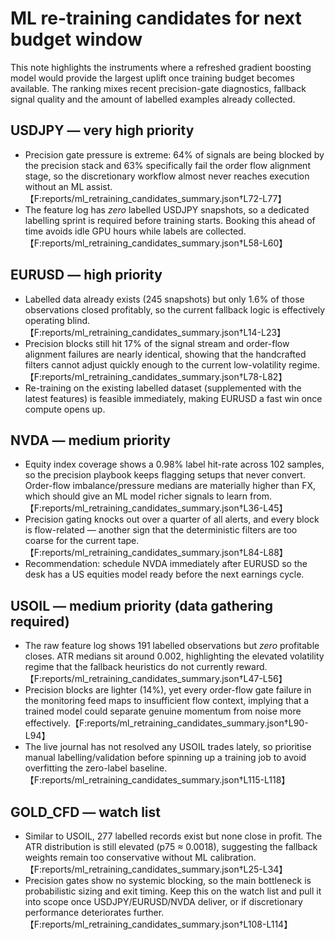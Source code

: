 # ML re-training candidates for next budget window

This note highlights the instruments where a refreshed gradient boosting model would provide the largest uplift once training
budget becomes available. The ranking mixes recent precision-gate diagnostics, fallback signal quality and the amount of labelled
examples already collected.

## USDJPY — **very high** priority
- Precision gate pressure is extreme: 64% of signals are being blocked by the precision stack and 63% specifically fail the order
  flow alignment stage, so the discretionary workflow almost never reaches execution without an ML assist.【F:reports/ml_retraining_candidates_summary.json†L72-L77】
- The feature log has *zero* labelled USDJPY snapshots, so a dedicated labelling sprint is required before training starts. Booking
  this ahead of time avoids idle GPU hours while labels are collected.【F:reports/ml_retraining_candidates_summary.json†L58-L60】

## EURUSD — **high** priority
- Labelled data already exists (245 snapshots) but only 1.6% of those observations closed profitably, so the current fallback logic
  is effectively operating blind.【F:reports/ml_retraining_candidates_summary.json†L14-L23】
- Precision blocks still hit 17% of the signal stream and order-flow alignment failures are nearly identical, showing that the
  handcrafted filters cannot adjust quickly enough to the current low-volatility regime.【F:reports/ml_retraining_candidates_summary.json†L78-L82】
- Re-training on the existing labelled dataset (supplemented with the latest features) is feasible immediately, making EURUSD a
  fast win once compute opens up.

## NVDA — **medium** priority
- Equity index coverage shows a 0.98% label hit-rate across 102 samples, so the precision playbook keeps flagging setups that never
  convert. Order-flow imbalance/pressure medians are materially higher than FX, which should give an ML model richer signals to
  learn from.【F:reports/ml_retraining_candidates_summary.json†L36-L45】
- Precision gating knocks out over a quarter of all alerts, and every block is flow-related — another sign that the deterministic
  filters are too coarse for the current tape.【F:reports/ml_retraining_candidates_summary.json†L84-L88】
- Recommendation: schedule NVDA immediately after EURUSD so the desk has a US equities model ready before the next earnings cycle.

## USOIL — **medium** priority (data gathering required)
- The raw feature log shows 191 labelled observations but *zero* profitable closes. ATR medians sit around 0.002, highlighting the
  elevated volatility regime that the fallback heuristics do not currently reward.【F:reports/ml_retraining_candidates_summary.json†L47-L56】
- Precision blocks are lighter (14%), yet every order-flow gate failure in the monitoring feed maps to insufficient flow context,
  implying that a trained model could separate genuine momentum from noise more effectively.【F:reports/ml_retraining_candidates_summary.json†L90-L94】
- The live journal has not resolved any USOIL trades lately, so prioritise manual labelling/validation before spinning up a training
  job to avoid overfitting the zero-label baseline.【F:reports/ml_retraining_candidates_summary.json†L115-L118】

## GOLD_CFD — **watch list**
- Similar to USOIL, 277 labelled records exist but none close in profit. The ATR distribution is still elevated (p75 ≈ 0.0018),
  suggesting the fallback weights remain too conservative without ML calibration.【F:reports/ml_retraining_candidates_summary.json†L25-L34】
- Precision gates show no systemic blocking, so the main bottleneck is probabilistic sizing and exit timing. Keep this on the watch
  list and pull it into scope once USDJPY/EURUSD/NVDA deliver, or if discretionary performance deteriorates further.【F:reports/ml_retraining_candidates_summary.json†L108-L114】
